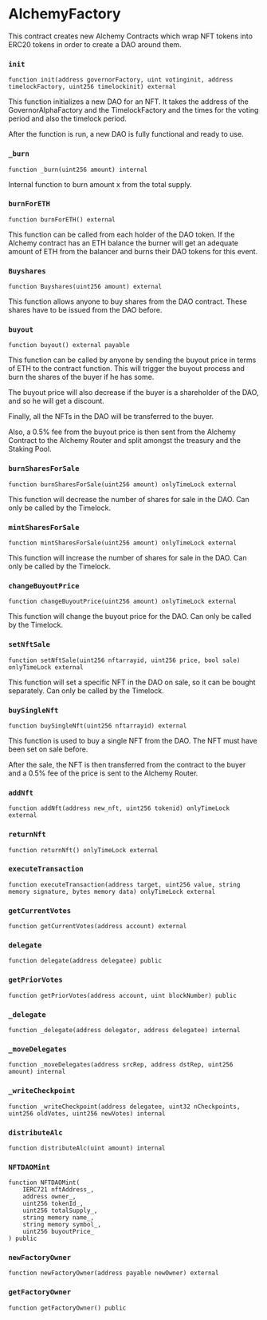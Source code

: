 # AlchemyFactory

This contract creates new Alchemy Contracts which wrap NFT tokens into ERC20 tokens in order to create a DAO around them.



### `init`

```text
function init(address governorFactory, uint votinginit, address timelockFactory, uint256 timelockinit) external
```

This function initializes a new DAO for an NFT. It takes the address of the GovernorAlphaFactory and the TimelockFactory and the times for the voting period and also the timelock period.

After the function is run, a new DAO is fully functional and ready to use.



### `_burn`

```text
function _burn(uint256 amount) internal
```

Internal function to burn amount x from the total supply.



### `burnForETH`

```text
function burnForETH() external
```

This function can be called from each holder of the DAO token. If the Alchemy contract has an ETH balance the burner will get an adequate amount of ETH from the balancer and burns their DAO tokens for this event.



### `Buyshares`

```text
function Buyshares(uint256 amount) external 
```

This function allows anyone to buy shares from the DAO contract. These shares have to be issued from the DAO before.



### `buyout`

```text
function buyout() external payable
```

This function can be called by anyone by sending the buyout price in terms of ETH to the contract function. This will trigger the buyout process and burn the shares of the buyer if he has some.

The buyout price will also decrease if the buyer is a shareholder of the DAO, and so he will get a discount.

Finally, all the NFTs in the DAO will be transferred to the buyer.

Also, a 0.5% fee from the buyout price is then sent from the Alchemy Contract to the Alchemy Router and split amongst the treasury and the Staking Pool.



### `burnSharesForSale`

```text
function burnSharesForSale(uint256 amount) onlyTimeLock external 
```

This function will decrease the number of shares for sale in the DAO. Can only be called by the Timelock.



### `mintSharesForSale`

```text
function mintSharesForSale(uint256 amount) onlyTimeLock external
```

This function will increase the number of shares for sale in the DAO. Can only be called by the Timelock.



### `changeBuyoutPrice`

```text
function changeBuyoutPrice(uint256 amount) onlyTimeLock external
```

This function will change the buyout price for the DAO. Can only be called by the Timelock.



### `setNftSale`

```text
function setNftSale(uint256 nftarrayid, uint256 price, bool sale) onlyTimeLock external 
```

This function will set a specific NFT in the DAO on sale, so it can be bought separately. Can only be called by the Timelock.



### `buySingleNft`

```text
function buySingleNft(uint256 nftarrayid) external
```

This function is used to buy a single NFT from the DAO. The NFT must have been set on sale before. 

After the sale, the NFT is then transferred from the contract to the buyer and a 0.5% fee of the price is sent to the Alchemy Router.



### `addNft`

```text
function addNft(address new_nft, uint256 tokenid) onlyTimeLock external
```





### `returnNft`

```text
function returnNft() onlyTimeLock external 
```





### `executeTransaction`

```text
function executeTransaction(address target, uint256 value, string memory signature, bytes memory data) onlyTimeLock external
```





### `getCurrentVotes`

```text
function getCurrentVotes(address account) external
```





### `delegate`

```text
function delegate(address delegatee) public
```





### `getPriorVotes`

```text
function getPriorVotes(address account, uint blockNumber) public 
```





### `_delegate`

```text
function _delegate(address delegator, address delegatee) internal
```





### `_moveDelegates`

```text
function _moveDelegates(address srcRep, address dstRep, uint256 amount) internal
```





### `_writeCheckpoint`

```text
function _writeCheckpoint(address delegatee, uint32 nCheckpoints, uint256 oldVotes, uint256 newVotes) internal 
```





### `distributeAlc`

```text
function distributeAlc(uint amount) internal
```





### `NFTDAOMint`

```text
function NFTDAOMint(
    IERC721 nftAddress_,
    address owner_,
    uint256 tokenId_,
    uint256 totalSupply_,
    string memory name_,
    string memory symbol_,
    uint256 buyoutPrice_
) public
```





### `newFactoryOwner`

```text
function newFactoryOwner(address payable newOwner) external
```





### `getFactoryOwner`

```text
function getFactoryOwner() public 
```

